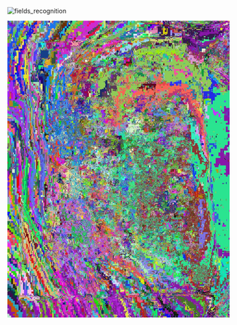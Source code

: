 ![fields_recognition](README_src/fields_recognition.png)


![sharpness_components_recognition](README_src/nice_pic.jpeg)